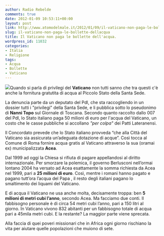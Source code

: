 ```yaml
---
author: Radio Rebelde
comments: true
date: 2012-01-09 10:53:11+00:00
layout: post
link: http://www.atomodelmale.it/2012/01/09/il-vaticano-non-paga-le-bollette-dellacqua/
slug: il-vaticano-non-paga-le-bollette-dellacqua
title: Il Vaticano non paga le bollette dell'acqua.
wordpress_id: 11032
categories:
- Italia
- Religione
tags:
- Acqua
- Bollette
- Vaticano
---
```


![](http://www.atomodelmale.it/wp-content/uploads/2012/01/ratzinger219082_comicdetail-231x300.jpg)Quando si parla di privilegi del **Vaticano** non tutti sanno che tra questi c'è anche la fornitura gratutita di acqua al Piccolo Stato della Santa Sede.

La denuncia parte da un deputato del Pdl, che sta raccogliendo in un dossier tutti i "privilegi" della Santa Sede, e li pubblica sotto lo pseudonimo di **Nanni Topo** sul Giornale di Toscana. Secondo quanto raccolto dallo 007 del Pdl, lo Stato italiano paga 50 milioni di euro per l'acqua del Vaticano, un costo che le casse pubbliche si accollano _"per colpa"_ dei Patti Lateranensi.

Il Concordato prevede che lo Stato italiano provveda “che alla Città del Vaticano sia assicurata un’adeguata dotazione di acque”. Così tocca al Comune di Roma fornire acqua gratis al Vaticano attraverso la sua (oramai ex) municipalizzata **Acea**.

Dal 1999 ad oggi la Chiesa si rifiuta di pagare appellandosi al diritto internazionale. Per smorzare la polemica, il governo Berlusconi nell’ormai lontano 2004 ha versato ad Acea esattamente la somma richiesta da Acea nel 1999, pari a **25 milioni di euro**. Così, mentre i romani hanno pagato e pagano tutt’ora l’acqua del Papa , il resto degli italiani pagano lo smaltimento dei liquami del Vaticano.



E di acqua il Vaticano ne usa anche molta, decisamente troppa: ben **5 milioni di metri cubi l’anno**, secondo Acea. Ma facciamo due conti. Il fabbisogno personale è di circa 54 metri cubi l’anno, pari a 150 litri al giorno. In Vaticano vivono 832 abitanti per un fabbisogno totale di acqua pari a 45mila metri cubi. E la restante? La maggior parte viene sprecata.

Alla faccia di quei poveri missionari che in Africa ogni giorno rischiano la vita per aiutare quelle popolazioni che muiono di sete.
